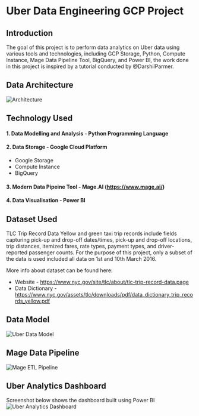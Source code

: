 # Uber Data Engineering GCP Project
## Introduction
The goal of this project is to perform data analytics on Uber data using various tools and technologies, including GCP Storage, Python, Compute Instance, Mage Data Pipeline Tool, BigQuery, and Power BI, the work done in this project is inspired by a tutorial conducted by @DarshilParmer.

## Data Architecture
![Architecture](https://github.com/Niharika-avula/Uber_Data_Engineering/assets/65195915/43731495-9495-4268-a293-556b1eb1ee26)

## Technology Used
#### 1. Data Modelling and Analysis - Python Programming Language
#### 2. Data Storage - Google Cloud Platform
  - Google Storage
  - Compute Instance
  - BigQuery
#### 3. Modern Data Pipeine Tool - Mage.AI (https://www.mage.ai/)
#### 4. Data Visualisation - Power BI

## Dataset Used
TLC Trip Record Data Yellow and green taxi trip records include fields capturing pick-up and drop-off dates/times, pick-up and drop-off locations, trip distances, itemized fares, rate types, payment types, and driver-reported passenger counts. For the purpose of this project, only a subset of the data is used included all data on 1st and 10th March 2016.

More info about dataset can be found here:
- Website - https://www.nyc.gov/site/tlc/about/tlc-trip-record-data.page
- Data Dictionary - https://www.nyc.gov/assets/tlc/downloads/pdf/data_dictionary_trip_records_yellow.pdf

## Data Model
![Uber Data Model](https://github.com/Niharika-avula/Uber_Data_Engineering/assets/65195915/d25ca76b-2670-405a-9182-bb168226b011)

## Mage Data Pipeline
![Mage ETL Pipeline](https://github.com/Niharika-avula/Uber_Data_Engineering/assets/65195915/c8028040-bb41-4bb1-b70a-43e528adf17c)

## Uber Analytics Dashboard
Screenshot below shows the dashboard built using Power BI
![Uber Analytics Dashboard](https://github.com/Niharika-avula/Uber_Data_Engineering/assets/65195915/62031f58-9c30-41e7-8dad-6b43b83eab21)

